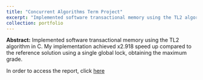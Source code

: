 ```yaml
---
title: "Concurrent Algorithms Term Project"
excerpt: "Implemented software transactional memory using the TL2 algorithm in C. My implementation achieved x2.918 speed up compared to the reference solution using a single global lock, obtaining the maximum grade."
collection: portfolio
---
```


**Abstract:** Implemented software transactional memory using the TL2 algorithm in C. My implementation achieved x2.918 speed up compared to the reference solution using a single global lock, obtaining the maximum grade.

In order to access the report, click [here](https://github.com/EdinGuso/CS453-Concurrent-Algorithms)